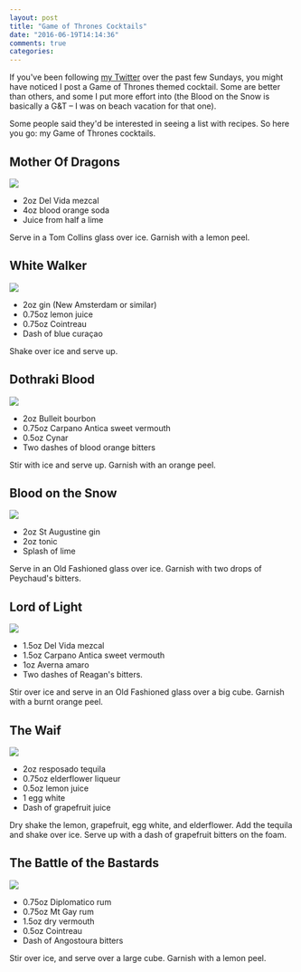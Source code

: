 ```yaml
---
layout: post
title: "Game of Thrones Cocktails"
date: "2016-06-19T14:14:36"
comments: true
categories: 
---
```


If you've been following [my Twitter](https://twitter.com/malrase) over the past few Sundays, you might have noticed I post a Game of Thrones themed cocktail. Some are better than others, and some I put more effort into (the Blood on the Snow is basically a G&T – I was on beach vacation for that one).

Some people said they'd be interested in seeing a list with recipes. So here you go: my Game of Thrones cocktails.

## Mother Of Dragons

<div class="img">
  <a href="{{ root_url }}/images/cocktails/got/mother-of-dragons.jpg">
    <img src="/images/cocktails/got/mother-of-dragons.jpg">
  </a>
</div>

- 2oz Del Vida mezcal
- 4oz blood orange soda
- Juice from half a lime

Serve in a Tom Collins glass over ice. Garnish with a lemon peel.

## White Walker

<div class="img">
  <a href="{{ root_url }}/images/cocktails/got/white-walker.jpg">
    <img src="/images/cocktails/got/white-walker.jpg">
  </a>
</div>

- 2oz gin (New Amsterdam or similar)
- 0.75oz lemon juice
- 0.75oz Cointreau
- Dash of blue curaçao

Shake over ice and serve up.

## Dothraki Blood

<div class="img">
  <a href="{{ root_url }}/images/cocktails/got/dothraki-blood.jpg">
    <img src="/images/cocktails/got/dothraki-blood.jpg">
  </a>
</div>

- 2oz Bulleit bourbon
- 0.75oz Carpano Antica sweet vermouth
- 0.5oz Cynar
- Two dashes of blood orange bitters

Stir with ice and serve up. Garnish with an orange peel.

## Blood on the Snow

<div class="img">
  <a href="{{ root_url }}/images/cocktails/got/blood-on-the-snow.jpg">
    <img src="/images/cocktails/got/blood-on-the-snow.jpg">
  </a>
</div>

- 2oz St Augustine gin
- 2oz tonic
- Splash of lime

Serve in an Old Fashioned glass over ice. Garnish with two drops of Peychaud's bitters.

## Lord of Light

<div class="img">
  <a href="{{ root_url }}/images/cocktails/got/lord-of-light.jpg">
    <img src="/images/cocktails/got/lord-of-light.jpg">
  </a>
</div>

- 1.5oz Del Vida mezcal
- 1.5oz Carpano Antica sweet vermouth
- 1oz Averna amaro
- Two dashes of Reagan's bitters.

Stir over ice and serve in an Old Fashioned glass over a big cube. Garnish with a burnt orange peel.

## The Waif

<div class="img">
  <a href="{{ root_url }}/images/cocktails/got/the-waif.jpg">
    <img src="/images/cocktails/got/the-waif.jpg">
  </a>
</div>

- 2oz resposado tequila
- 0.75oz elderflower liqueur
- 0.5oz lemon juice
- 1 egg white
- Dash of grapefruit juice

Dry shake the lemon, grapefruit, egg white, and elderflower. Add the tequila and shake over ice. Serve up with a dash of grapefruit bitters on the foam.

## The Battle of the Bastards

<div class="img">
  <a href="{{ root_url }}/images/cocktails/got/battle-of-the-bastards.jpg">
    <img src="/images/cocktails/got/battle-of-the-bastards.jpg">
  </a>
</div>

- 0.75oz Diplomatico rum
- 0.75oz Mt Gay rum
- 1.5oz dry vermouth
- 0.5oz Cointreau
- Dash of Angostoura bitters

Stir over ice, and serve over a large cube. Garnish with a lemon peel.